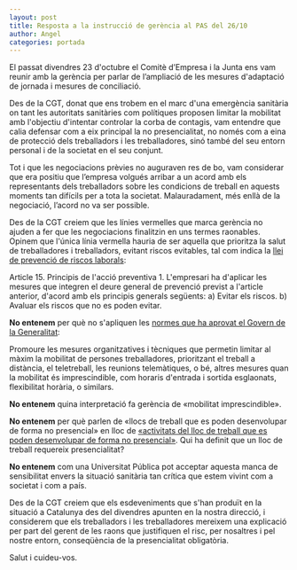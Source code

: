 ```yaml
---
layout: post
title: Resposta a la instrucció de gerència al PAS del 26/10
author: Angel
categories: portada
---
```


El passat divendres 23 d'octubre el Comitè d’Empresa i la Junta ens vam reunir amb la gerència per parlar de l’ampliació de les mesures d'adaptació de jornada i mesures de conciliació. 

Des de la CGT, donat que ens trobem en el marc d'una emergència sanitària on tant les autoritats sanitàries com polítiques proposen limitar la mobilitat amb l'objectiu d'intentar controlar la corba de contagis, vam entendre que calia defensar com a eix principal la no presencialitat, no només com a eina de protecció dels treballadors i les treballadores, sinó també del seu entorn personal i de la societat en el seu conjunt.

Tot i que les negociacions prèvies no auguraven res de bo, vam considerar que era positiu que l’empresa volgués arribar a un acord amb els representants dels treballadors sobre les condicions de treball en aquests moments tan difícils per a tota la societat. Malauradament, més enllà de la negociació, l’acord no va ser possible. 

<!--more-->

Des de la CGT creiem que les línies vermelles que marca gerència no ajuden a fer que les negociacions finalitzin en uns termes raonables. Opinem que l'única línia vermella hauria de ser aquella que prioritza la salut de treballadores i treballadors, evitant riscos evitables, tal com indica la [llei de prevenció de riscos laborals](https://portaljuridic.gencat.cat/ca/pjur_ocults/pjur_resultats_fitxa/?documentId=555985&action=fitxa):

Article 15. Principis de l'acció preventiva
    1. L'empresari ha d'aplicar les mesures que integren el deure general de prevenció previst a l'article anterior, d'acord amb els principis generals següents: 
    a) Evitar els riscos. 
    b) Avaluar els riscos que no es poden evitar.

**No entenem** per què no s'apliquen les [normes que ha aprovat el Govern de la Generalitat](https://dogc.gencat.cat/ca/pdogc_canals_interns/pdogc_resultats_fitxa/?action=fitxa&documentId=884110):

Promoure les mesures organitzatives i tècniques que permetin limitar al màxim la mobilitat de persones treballadores, prioritzant el treball a distància, el teletreball, les reunions telemàtiques, o bé, altres mesures quan la mobilitat és imprescindible, com horaris d'entrada i sortida esglaonats, flexibilitat horària, o similars.

**No entenem** quina interpretació fa gerència de «mobilitat imprescindible».

**No entenem** per què parlen de «llocs de treball que es poden desenvolupar de forma no presencial» en lloc de [«activitats del lloc de treball que es poden desenvolupar de forma no presencial»](https://www.upc.edu/sdp/ca/Teletreball/continguts-pagina-inicial-teletreball/pacte-de-teletreball-15-06-2016np.pdf). Qui ha definit que un lloc de treball requereix presencialitat?

**No entenem** com una Universitat Pública pot acceptar aquesta manca de sensibilitat envers la situació sanitària tan crítica que estem vivint com a societat i com a país.

Des de la CGT creiem que els esdeveniments que s'han produït en la situació a Catalunya des del divendres apunten en la nostra direcció, i considerem que els treballadors i les treballadores mereixem una explicació per part del gerent de les raons que justifiquen el risc, per nosaltres i pel nostre entorn, conseqüència de la presencialitat obligatòria.

Salut i cuideu-vos.